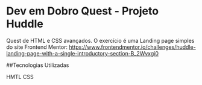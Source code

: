# Dev em Dobro Quest - Projeto Huddle

Quest de HTML e CSS avançados. O exercício é uma Landing page simples do site Frontend Mentor: https://www.frontendmentor.io/challenges/huddle-landing-page-with-a-single-introductory-section-B_2Wvxgi0

##Tecnologias Utilizadas

HMTL
CSS
